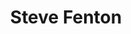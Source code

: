 ---
layout: src/layouts/Author.astro
title: Steve Fenton
id: steve-fenton
navMenu: false
navOrder: 1000
pubDate: 2022-09-17
keywords: steve fenton
description: Steve Fenton is an Octonaut at Octopus Deploy and five-time Microsoft MVP for developer technologies. He’s a Software Punk and writer.
bannerImage:
    src: /img/authors/steve-fenton.png
    alt: Steve Fenton
summary: >-
    Steve Fenton is an Octonaut at [Octopus Deploy](https://octopus.com) and five-time Microsoft MVP for developer technologies. He’s a [Software Punk](/blog/2020/07/the-software-punk-revolution/) and writer. You can find out [more about Steve Fenton here](/about-me/).
---